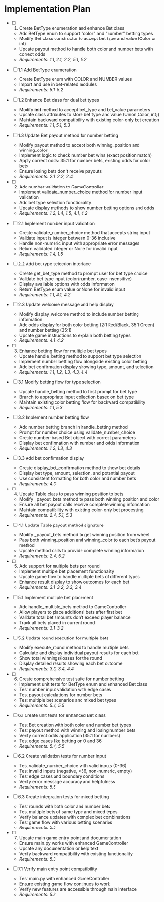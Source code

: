 # Implementation Plan

- [ ] 1. Create BetType enumeration and enhance Bet class
  - Add BetType enum to support "color" and "number" betting types
  - Modify Bet class constructor to accept bet type and value (Color or int)
  - Update payout method to handle both color and number bets with correct odds
  - _Requirements: 1.1, 2.1, 2.2, 5.1, 5.2_

- [ ] 1.1 Add BetType enumeration
  - Create BetType enum with COLOR and NUMBER values
  - Import and use in bet-related modules
  - _Requirements: 5.1, 5.2_

- [ ] 1.2 Enhance Bet class for dual bet types
  - Modify __init__ method to accept bet_type and bet_value parameters
  - Update class attributes to store bet type and value (Union[Color, int])
  - Maintain backward compatibility with existing color-only bet creation
  - _Requirements: 1.1, 5.1, 5.3_

- [ ] 1.3 Update Bet payout method for number betting
  - Modify payout method to accept both winning_position and winning_color
  - Implement logic to check number bet wins (exact position match)
  - Apply correct odds: 35:1 for number bets, existing odds for color bets
  - Ensure losing bets don't receive payouts
  - _Requirements: 2.1, 2.2, 2.4_

- [ ] 2. Add number validation to GameController
  - Implement validate_number_choice method for number input validation
  - Add bet type selection functionality
  - Update display methods to show number betting options and odds
  - _Requirements: 1.2, 1.4, 1.5, 4.1, 4.2_

- [ ] 2.1 Implement number input validation
  - Create validate_number_choice method that accepts string input
  - Validate input is integer between 0-36 inclusive
  - Handle non-numeric input with appropriate error messages
  - Return validated integer or None for invalid input
  - _Requirements: 1.4, 1.5_

- [ ] 2.2 Add bet type selection interface
  - Create get_bet_type method to prompt user for bet type choice
  - Validate bet type input (color/number, case-insensitive)
  - Display available options with odds information
  - Return BetType enum value or None for invalid input
  - _Requirements: 1.1, 4.1, 4.2_

- [ ] 2.3 Update welcome message and help display
  - Modify display_welcome method to include number betting information
  - Add odds display for both color betting (2:1 Red/Black, 35:1 Green) and number betting (35:1)
  - Update game instructions to explain both betting types
  - _Requirements: 4.1, 4.2_

- [ ] 3. Enhance betting flow for multiple bet types
  - Update handle_betting method to support bet type selection
  - Implement number betting flow alongside existing color betting
  - Add bet confirmation display showing type, amount, and selection
  - _Requirements: 1.1, 1.2, 1.3, 4.3, 4.4_

- [ ] 3.1 Modify betting flow for type selection
  - Update handle_betting method to first prompt for bet type
  - Branch to appropriate input collection based on bet type
  - Maintain existing color betting flow for backward compatibility
  - _Requirements: 1.1, 5.3_

- [ ] 3.2 Implement number betting flow
  - Add number betting branch in handle_betting method
  - Prompt for number choice using validate_number_choice
  - Create number-based Bet object with correct parameters
  - Display bet confirmation with number and odds information
  - _Requirements: 1.2, 1.3, 4.3_

- [ ] 3.3 Add bet confirmation display
  - Create display_bet_confirmation method to show bet details
  - Display bet type, amount, selection, and potential payout
  - Use consistent formatting for both color and number bets
  - _Requirements: 4.3_

- [ ] 4. Update Table class to pass winning position to bets
  - Modify _payout_bets method to pass both winning position and color
  - Ensure all bet payout calls receive complete winning information
  - Maintain compatibility with existing color-only bet processing
  - _Requirements: 2.4, 5.1, 5.3_

- [ ] 4.1 Update Table payout method signature
  - Modify _payout_bets method to get winning position from wheel
  - Pass both winning_position and winning_color to each bet's payout method
  - Update method calls to provide complete winning information
  - _Requirements: 2.4, 5.2_

- [ ] 5. Add support for multiple bets per round
  - Implement multiple bet placement functionality
  - Update game flow to handle multiple bets of different types
  - Enhance result display to show outcomes for each bet
  - _Requirements: 3.1, 3.2, 3.3, 3.4_

- [ ] 5.1 Implement multiple bet placement
  - Add handle_multiple_bets method to GameController
  - Allow players to place additional bets after first bet
  - Validate total bet amounts don't exceed player balance
  - Track all bets placed in current round
  - _Requirements: 3.1, 3.2_

- [ ] 5.2 Update round execution for multiple bets
  - Modify execute_round method to handle multiple bets
  - Calculate and display individual payout results for each bet
  - Show total winnings/losses for the round
  - Display detailed results showing each bet outcome
  - _Requirements: 3.3, 3.4, 4.4_

- [ ] 6. Create comprehensive test suite for number betting
  - Implement unit tests for BetType enum and enhanced Bet class
  - Test number input validation with edge cases
  - Test payout calculations for number bets
  - Test multiple bet scenarios and mixed bet types
  - _Requirements: 5.4, 5.5_

- [ ] 6.1 Create unit tests for enhanced Bet class
  - Test Bet creation with both color and number bet types
  - Test payout method with winning and losing number bets
  - Verify correct odds application (35:1 for numbers)
  - Test edge cases like betting on 0 and 36
  - _Requirements: 5.4, 5.5_

- [ ] 6.2 Create validation tests for number input
  - Test validate_number_choice with valid inputs (0-36)
  - Test invalid inputs (negative, >36, non-numeric, empty)
  - Test edge cases and boundary conditions
  - Verify error message accuracy and helpfulness
  - _Requirements: 5.5_

- [ ] 6.3 Create integration tests for mixed betting
  - Test rounds with both color and number bets
  - Test multiple bets of same type and mixed types
  - Verify balance updates with complex bet combinations
  - Test game flow with various betting scenarios
  - _Requirements: 5.5_

- [ ] 7. Update main game entry point and documentation
  - Ensure main.py works with enhanced GameController
  - Update any documentation or help text
  - Verify backward compatibility with existing functionality
  - _Requirements: 5.3_

- [ ] 7.1 Verify main entry point compatibility
  - Test main.py with enhanced GameController
  - Ensure existing game flow continues to work
  - Verify new features are accessible through main interface
  - _Requirements: 5.3_